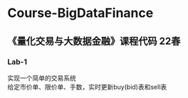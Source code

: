 # Course-BigDataFinance
## 《量化交易与大数据金融》课程代码 22春
### Lab-1
实现一个简单的交易系统 <br />
给定市价单、限价单、手数，实时更新buy(bid)表和sell表

